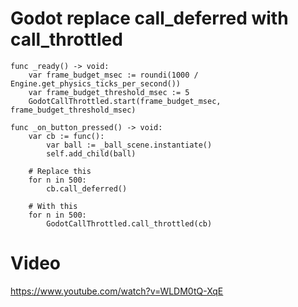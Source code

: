 # Godot replace call_deferred with call_throttled

```GDScript
func _ready() -> void:
	var frame_budget_msec := roundi(1000 / Engine.get_physics_ticks_per_second())
	var frame_budget_threshold_msec := 5
	GodotCallThrottled.start(frame_budget_msec, frame_budget_threshold_msec)

func _on_button_pressed() -> void:
	var cb := func():
		var ball := _ball_scene.instantiate()
		self.add_child(ball)

	# Replace this
	for n in 500:
		cb.call_deferred()

	# With this
	for n in 500:
		GodotCallThrottled.call_throttled(cb)
```

# Video

https://www.youtube.com/watch?v=WLDM0tQ-XqE

